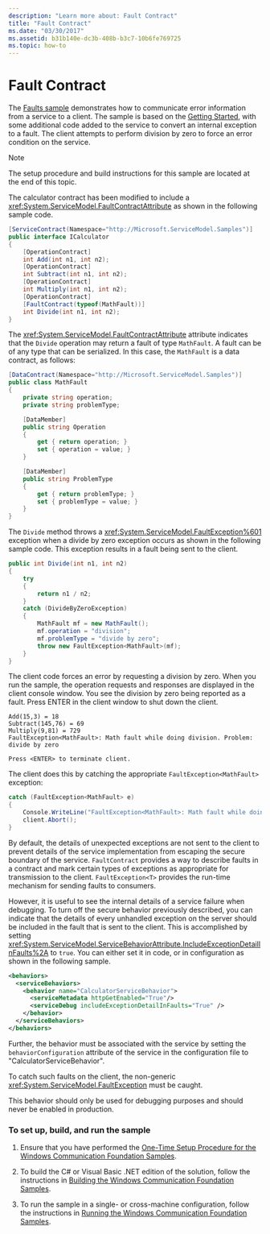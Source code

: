 ```yaml
---
description: "Learn more about: Fault Contract"
title: "Fault Contract"
ms.date: "03/30/2017"
ms.assetid: b31b140e-dc3b-408b-b3c7-10b6fe769725
ms.topic: how-to
---
```

# Fault Contract

The [Faults sample](https://github.com/dotnet/samples/tree/main/framework/wcf) demonstrates how to communicate error information from a service to a client. The sample is based on the [Getting Started](getting-started-sample.md), with some additional code added to the service to convert an internal exception to a fault. The client attempts to perform division by zero to force an error condition on the service.

> [!NOTE]
> The setup procedure and build instructions for this sample are located at the end of this topic.

The calculator contract has been modified to include a <xref:System.ServiceModel.FaultContractAttribute> as shown in the following sample code.

```csharp
[ServiceContract(Namespace="http://Microsoft.ServiceModel.Samples")]
public interface ICalculator
{
    [OperationContract]
    int Add(int n1, int n2);
    [OperationContract]
    int Subtract(int n1, int n2);
    [OperationContract]
    int Multiply(int n1, int n2);
    [OperationContract]
    [FaultContract(typeof(MathFault))]
    int Divide(int n1, int n2);
}
```

The <xref:System.ServiceModel.FaultContractAttribute> attribute indicates that the `Divide` operation may return a fault of type `MathFault`. A fault can be of any type that can be serialized. In this case, the `MathFault` is a data contract, as follows:

```csharp
[DataContract(Namespace="http://Microsoft.ServiceModel.Samples")]
public class MathFault
{
    private string operation;
    private string problemType;

    [DataMember]
    public string Operation
    {
        get { return operation; }
        set { operation = value; }
    }

    [DataMember]
    public string ProblemType
    {
        get { return problemType; }
        set { problemType = value; }
    }
}
```

The `Divide` method throws a <xref:System.ServiceModel.FaultException%601> exception when a divide by zero exception occurs as shown in the following sample code. This exception results in a fault being sent to the client.

```csharp
public int Divide(int n1, int n2)
{
    try
    {
        return n1 / n2;
    }
    catch (DivideByZeroException)
    {
        MathFault mf = new MathFault();
        mf.operation = "division";
        mf.problemType = "divide by zero";
        throw new FaultException<MathFault>(mf);
    }
}
```

The client code forces an error by requesting a division by zero. When you run the sample, the operation requests and responses are displayed in the client console window. You see the division by zero being reported as a fault. Press ENTER in the client window to shut down the client.

```console
Add(15,3) = 18
Subtract(145,76) = 69
Multiply(9,81) = 729
FaultException<MathFault>: Math fault while doing division. Problem: divide by zero

Press <ENTER> to terminate client.
```

The client does this by catching the appropriate `FaultException<MathFault>` exception:

```csharp
catch (FaultException<MathFault> e)
{
    Console.WriteLine("FaultException<MathFault>: Math fault while doing " + e.Detail.operation + ". Problem: " + e.Detail.problemType);
    client.Abort();
}
```

By default, the details of unexpected exceptions are not sent to the client to prevent details of the service implementation from escaping the secure boundary of the service. `FaultContract` provides a way to describe faults in a contract and mark certain types of exceptions as appropriate for transmission to the client. `FaultException<T>` provides the run-time mechanism for sending faults to consumers.

However, it is useful to see the internal details of a service failure when debugging. To turn off the secure behavior previously described, you can indicate that the details of every unhandled exception on the server should be included in the fault that is sent to the client. This is accomplished by setting <xref:System.ServiceModel.ServiceBehaviorAttribute.IncludeExceptionDetailInFaults%2A> to `true`. You can either set it in code, or in configuration as shown in the following sample.

```xml
<behaviors>
  <serviceBehaviors>
    <behavior name="CalculatorServiceBehavior">
      <serviceMetadata httpGetEnabled="True"/>
      <serviceDebug includeExceptionDetailInFaults="True" />
    </behavior>
  </serviceBehaviors>
</behaviors>
```

Further, the behavior must be associated with the service by setting the `behaviorConfiguration` attribute of the service in the configuration file to "CalculatorServiceBehavior".

To catch such faults on the client, the non-generic <xref:System.ServiceModel.FaultException> must be caught.

This behavior should only be used for debugging purposes and should never be enabled in production.

### To set up, build, and run the sample

1. Ensure that you have performed the [One-Time Setup Procedure for the Windows Communication Foundation Samples](one-time-setup-procedure-for-the-wcf-samples.md).

2. To build the C# or Visual Basic .NET edition of the solution, follow the instructions in [Building the Windows Communication Foundation Samples](building-the-samples.md).

3. To run the sample in a single- or cross-machine configuration, follow the instructions in [Running the Windows Communication Foundation Samples](running-the-samples.md).
